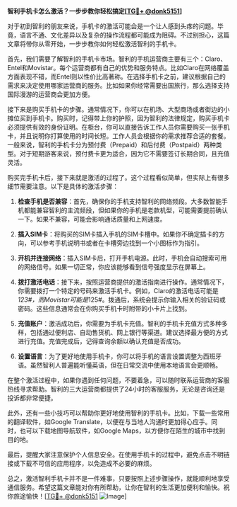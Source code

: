 **智利手机卡怎么激活？一步步教你轻松搞定[[TG💪+ @donk5151](https://t.me/s/donk5151)]**

对于初到智利的朋友来说，手机卡的激活可能会是一个让人感到头疼的问题。毕竟，语言不通、文化差异以及复杂的操作流程都可能成为阻碍。不过别担心，这篇文章将带你从零开始，一步步教你如何轻松激活智利的手机卡。

首先，我们需要了解智利的手机卡市场。智利的手机运营商主要有三个：Claro、Entel和Movistar。每个运营商都有自己的优势和服务特点。比如Claro在网络覆盖方面表现不错，而Entel则以性价比高著称。在选择手机卡之前，建议根据自己的需求来决定使用哪家运营商的服务。比如如果你经常需要出国旅行，那么选择支持国际漫游的运营商会更加方便。

接下来是购买手机卡的步骤。通常情况下，你可以在机场、大型商场或者街边的小摊位买到手机卡。购买时，记得带上你的护照，因为智利的法律规定，购买手机卡必须提供有效的身份证明。在柜台，你可以直接告诉工作人员你需要购买一张手机卡，并且说明你打算使用的时间长短。工作人员会根据你的需求推荐合适的套餐。一般来说，智利的手机卡分为预付费（Prepaid）和后付费（Postpaid）两种类型。对于短期游客来说，预付费卡更为适合，因为它不需要签订长期合同，且充值灵活。

购买完手机卡后，接下来就是激活的过程了。这个过程看似简单，但实际上有很多细节需要注意。以下是具体的激活步骤：

1. **检查手机是否兼容**：首先，确保你的手机支持智利的网络频段。大多数智能手机都能兼容智利的主流频段，但如果你的手机是老款机型，可能需要提前确认一下。如果不兼容，可能会影响通话质量和上网速度。

2. **插入SIM卡**：将购买的SIM卡插入手机的SIM卡槽中。如果你不确定插卡的方向，可以参考手机说明书或者在卡槽旁边找到一个小图标作为指引。

3. **开机并连接网络**：插入SIM卡后，打开手机电源。此时，手机会自动搜索可用的网络信号。如果一切正常，你应该能够看到信号强度显示在屏幕上。

4. **拨打激活电话**：接下来，按照运营商提供的激活指南进行操作。通常情况下，你需要拨打一个特定的号码来激活手机卡。例如，Claro的激活电话可能是*123#，而Movistar可能是*125#。拨通后，系统会提示你输入相关的验证码或密码。这些信息通常会在你购买手机卡时附带的小卡片上找到。

5. **充值账户**：激活成功后，你需要为手机卡充值。智利的手机卡充值方式多种多样，包括通过便利店、自动售货机、网上银行等渠道。建议选择最方便的方式进行充值。充值完成后，记得查询余额以确认充值是否成功。

6. **设置语言**：为了更好地使用手机卡，你可以将手机的语言设置调整为西班牙语。虽然智利人普遍能听懂英语，但在日常交流中使用本地语言会更顺畅。

在整个激活过程中，如果你遇到任何问题，不要着急，可以随时联系运营商的客服热线寻求帮助。智利的三大运营商都提供了24小时的客服服务，无论是咨询还是投诉都非常便捷。

此外，还有一些小技巧可以帮助你更好地使用智利的手机卡。比如，下载一些常用的翻译软件，如Google Translate，以便在与当地人沟通时更加得心应手。同时，也可以下载地图导航软件，如Google Maps，以方便你在陌生的城市中找到目的地。

最后，提醒大家注意保护个人信息安全。在使用手机卡的过程中，避免点击不明链接或下载不可信的应用程序，以免造成不必要的麻烦。

总之，激活智利手机卡并不是一件难事，只要按照上述步骤操作，就能顺利地享受通信服务。希望这篇文章能对你有所帮助，让你在智利的生活更加便利和愉快。祝你旅途愉快！[[TG💪+ @donk5151](https://t.me/s/donk5151) ![Image](https://i.postimg.cc/rwNCRYN7/Snipaste-2025-04-30-17-27-05.png)]